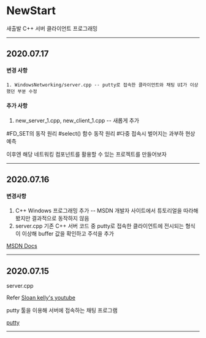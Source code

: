 # NewStart
 새출발 C++ 서버 클라이언트 프로그래밍



<hr/>

## 2020.07.17

#### 변경 사항

	1. WindowsNetworking/server.cpp -- putty로 접속한 클라이언트와 채팅 UI가 이상했던 부분 수정 



#### 추가 사항

 1. new_server_1.cpp, new_client_1.cpp -- 새롭게 추가



#FD_SET의 동작 원리 #select() 함수 동작 원리 #다중 접속시 벌어지는 과부하 현상 예측

이후엔 해당 네트워킹 컴포넌트를 활용할 수 있는 프로젝트를 만들어보자

<hr/>

## 2020.07.16

 #### 변경사항

 1. C++ Windows 프로그래밍 추가 -- MSDN 개발자 사이트에서 튜토리얼을 따라해봤지만 결과적으로 동작하지 않음
 2. server.cpp 기존 C++ 서버 코드 중 putty로 접속한 클라이언트에 전시되는 형식이 이상해 buffer 값을 확인하고 주석을 추가 

[MSDN Docs](https://docs.microsoft.com/ko-kr/windows/win32/learnwin32/learn-to-program-for-windows, "MSDN Docs link")

<hr/>

## 2020.07.15 

server.cpp 

Refer [Sloan kelly's youtube](https://www.youtube.com/watch?v=dquxuXeZXgo&list=PLZo2FfoMkJeEogzRXEJeTb3xpA2RAzwCZ&index=11)

putty 툴을 이용해 서버에 접속하는 채팅 프로그램

[putty]([http://www.chiark.greenend.org.uk/~sg...](https://www.youtube.com/redirect?v=dquxuXeZXgo&event=video_description&q=http%3A%2F%2Fwww.chiark.greenend.org.uk%2F~sgtatham%2Fputty%2Flatest.html&redir_token=QUFFLUhqbGVGSTFudERQT1BUVVcwaGlHR09MeDJ6WlNqUXxBQ3Jtc0trVXpDMlNfckJXZGRXRlFiR3A2amUtWVNNYm5QLXlpcmF1MUNxTjZSN1IyallUU0R3SUltRnNXX25teUtTalBjc0Vsb3pmX1BTNTh4M3VYMEZudkc1RF9ZWmpTaTYxSFFYZXAyQXlIbnNHenZZVlFRUQ%3D%3D))

<hr/>